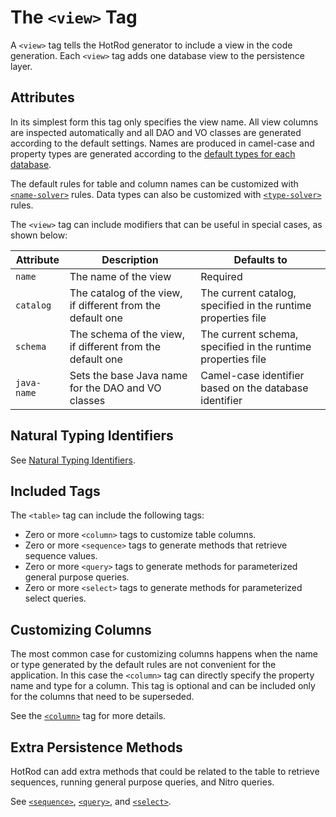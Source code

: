 # The `<view>` Tag

A `<view>` tag tells the HotRod generator to include a view in the code generation. Each `<view>` tag adds one database view
to the persistence layer.

## Attributes

In its simplest form this tag only specifies the view name. All view columns are inspected automatically and all DAO and VO
classes are generated according to the default settings. Names are produced in camel-case and property types are generated
according to the [default types for each database](../supported-databases.md).

The default rules for table and column names can be customized with [`<name-solver>`](./name-solver.md) rules. Data types
can also be customized with [`<type-solver>`](./type-solver.md) rules.

The `<view>` tag can include modifiers that can be useful in special cases, as shown below:

| Attribute | Description | Defaults to |
| --- | --- | --- |
| `name` | The name of the view | Required |
| `catalog` | The catalog of the view, if different from the default one | The current catalog, specified in the runtime properties file |
| `schema` | The schema of the view, if different from the default one | The current schema, specified in the runtime properties file |
| `java-name` | Sets the base Java name for the DAO and VO classes | Camel-case identifier based on the database identifier |


## Natural Typing Identifiers

See [Natural Typing Identifiers](../natural-typing-identifiers.md).


## Included Tags

The `<table>` tag can include the following tags:
- Zero or more `<column>` tags to customize table columns.
- Zero or more `<sequence>` tags to generate methods that retrieve sequence values.
- Zero or more `<query>` tags to generate methods for parameterized general purpose queries.
- Zero or more `<select>` tags to generate methods for parameterized select queries.


## Customizing Columns

The most common case for customizing columns happens when the name or type generated by the default rules are not convenient for the application. 
In this case the `<column>` tag can directly specify the property name and type for a column. This tag is optional and can be included
only for the columns that need to be superseded.

See the [`<column>`](./column.md) tag for more details.


## Extra Persistence Methods

HotRod can add extra methods that could be related to the table to retrieve sequences, running general purpose queries, and Nitro queries.

See [`<sequence>`](sequence.md), [`<query>`](query.md), and [`<select>`](select.md).




